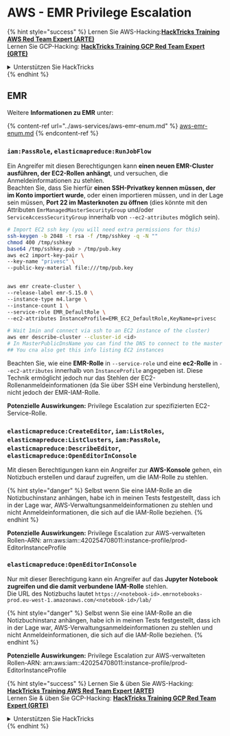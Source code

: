 # AWS - EMR Privilege Escalation

{% hint style="success" %}
Lernen Sie AWS-Hacking:<img src="/.gitbook/assets/image.png" alt="" data-size="line">[**HackTricks Training AWS Red Team Expert (ARTE)**](https://training.hacktricks.xyz/courses/arte)<img src="/.gitbook/assets/image.png" alt="" data-size="line">\
Lernen Sie GCP-Hacking: <img src="/.gitbook/assets/image (2).png" alt="" data-size="line">[**HackTricks Training GCP Red Team Expert (GRTE)**<img src="/.gitbook/assets/image (2).png" alt="" data-size="line">](https://training.hacktricks.xyz/courses/grte)

<details>

<summary>Unterstützen Sie HackTricks</summary>

* Überprüfen Sie die [**Abonnementpläne**](https://github.com/sponsors/carlospolop)!
* **Treten Sie der** 💬 [**Discord-Gruppe**](https://discord.gg/hRep4RUj7f) oder der [**Telegram-Gruppe**](https://t.me/peass) bei oder **folgen** Sie uns auf **Twitter** 🐦 [**@hacktricks\_live**](https://twitter.com/hacktricks\_live)**.**
* **Teilen Sie Hacking-Tricks, indem Sie PRs an die** [**HackTricks**](https://github.com/carlospolop/hacktricks) und [**HackTricks Cloud**](https://github.com/carlospolop/hacktricks-cloud) Github-Repositorys senden.

</details>
{% endhint %}

## EMR

Weitere **Informationen zu EMR** unter:

{% content-ref url="../aws-services/aws-emr-enum.md" %}
[aws-emr-enum.md](../aws-services/aws-emr-enum.md)
{% endcontent-ref %}

### `iam:PassRole`, `elasticmapreduce:RunJobFlow`

Ein Angreifer mit diesen Berechtigungen kann **einen neuen EMR-Cluster ausführen, der EC2-Rollen anhängt**, und versuchen, die Anmeldeinformationen zu stehlen.\
Beachten Sie, dass Sie hierfür **einen SSH-Privatkey kennen müssen, der im Konto importiert wurde**, oder einen importieren müssen, und in der Lage sein müssen, **Port 22 im Masterknoten zu öffnen** (dies könnte mit den Attributen `EmrManagedMasterSecurityGroup` und/oder `ServiceAccessSecurityGroup` innerhalb von `--ec2-attributes` möglich sein).
```bash
# Import EC2 ssh key (you will need extra permissions for this)
ssh-keygen -b 2048 -t rsa -f /tmp/sshkey -q -N ""
chmod 400 /tmp/sshkey
base64 /tmp/sshkey.pub > /tmp/pub.key
aws ec2 import-key-pair \
--key-name "privesc" \
--public-key-material file:///tmp/pub.key


aws emr create-cluster \
--release-label emr-5.15.0 \
--instance-type m4.large \
--instance-count 1 \
--service-role EMR_DefaultRole \
--ec2-attributes InstanceProfile=EMR_EC2_DefaultRole,KeyName=privesc

# Wait 1min and connect via ssh to an EC2 instance of the cluster)
aws emr describe-cluster --cluster-id <id>
# In MasterPublicDnsName you can find the DNS to connect to the master instance
## You cna also get this info listing EC2 instances
```
Beachten Sie, wie eine **EMR-Rolle** in `--service-role` und eine **ec2-Rolle** in `--ec2-attributes` innerhalb von `InstanceProfile` angegeben ist. Diese Technik ermöglicht jedoch nur das Stehlen der EC2-Rollenanmeldeinformationen (da Sie über SSH eine Verbindung herstellen), nicht jedoch der EMR-IAM-Rolle.

**Potenzielle Auswirkungen:** Privilege Escalation zur spezifizierten EC2-Service-Rolle.

### `elasticmapreduce:CreateEditor`, `iam:ListRoles`, `elasticmapreduce:ListClusters`, `iam:PassRole`, `elasticmapreduce:DescribeEditor`, `elasticmapreduce:OpenEditorInConsole`

Mit diesen Berechtigungen kann ein Angreifer zur **AWS-Konsole** gehen, ein Notizbuch erstellen und darauf zugreifen, um die IAM-Rolle zu stehlen.

{% hint style="danger" %}
Selbst wenn Sie eine IAM-Rolle an die Notizbuchinstanz anhängen, habe ich in meinen Tests festgestellt, dass ich in der Lage war, AWS-Verwaltungsanmeldeinformationen zu stehlen und nicht Anmeldeinformationen, die sich auf die IAM-Rolle beziehen.
{% endhint %}

**Potenzielle Auswirkungen:** Privilege Escalation zur AWS-verwalteten Rollen-ARN: arn:aws:iam::420254708011:instance-profile/prod-EditorInstanceProfile

### `elasticmapreduce:OpenEditorInConsole`

Nur mit dieser Berechtigung kann ein Angreifer auf das **Jupyter Notebook zugreifen und die damit verbundene IAM-Rolle** stehlen.\
Die URL des Notizbuchs lautet `https://<notebook-id>.emrnotebooks-prod.eu-west-1.amazonaws.com/<notebook-id>/lab/`

{% hint style="danger" %}
Selbst wenn Sie eine IAM-Rolle an die Notizbuchinstanz anhängen, habe ich in meinen Tests festgestellt, dass ich in der Lage war, AWS-Verwaltungsanmeldeinformationen zu stehlen und nicht Anmeldeinformationen, die sich auf die IAM-Rolle beziehen.
{% endhint %}

**Potenzielle Auswirkungen:** Privilege Escalation zur AWS-verwalteten Rollen-ARN: arn:aws:iam::420254708011:instance-profile/prod-EditorInstanceProfile

{% hint style="success" %}
Lernen Sie & üben Sie AWS-Hacking:<img src="/.gitbook/assets/image.png" alt="" data-size="line">[**HackTricks Training AWS Red Team Expert (ARTE)**](https://training.hacktricks.xyz/courses/arte)<img src="/.gitbook/assets/image.png" alt="" data-size="line">\
Lernen Sie & üben Sie GCP-Hacking: <img src="/.gitbook/assets/image (2).png" alt="" data-size="line">[**HackTricks Training GCP Red Team Expert (GRTE)**<img src="/.gitbook/assets/image (2).png" alt="" data-size="line">](https://training.hacktricks.xyz/courses/grte)

<details>

<summary>Unterstützen Sie HackTricks</summary>

* Überprüfen Sie die [**Abonnementpläne**](https://github.com/sponsors/carlospolop)!
* **Treten Sie der** 💬 [**Discord-Gruppe**](https://discord.gg/hRep4RUj7f) oder der [**Telegramm-Gruppe**](https://t.me/peass) bei oder **folgen** Sie uns auf **Twitter** 🐦 [**@hacktricks\_live**](https://twitter.com/hacktricks\_live)**.**
* **Teilen Sie Hacking-Tricks, indem Sie PRs an die** [**HackTricks**](https://github.com/carlospolop/hacktricks) und [**HackTricks Cloud**](https://github.com/carlospolop/hacktricks-cloud) Github-Repositories einreichen.

</details>
{% endhint %}
